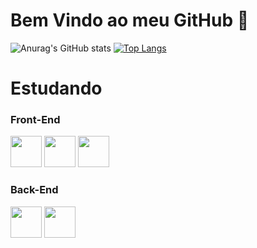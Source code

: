 <h1>Bem Vindo ao meu GitHub 👋 </h1>

![Anurag's GitHub stats](https://github-readme-stats.vercel.app/api?username=RLC02&show_icons=true&theme=radical)
[![Top Langs](https://github-readme-stats.vercel.app/api/top-langs/?username=RLC02&hide_progress=true&theme=radical)](https://github.com/anuraghazra/github-readme-stats)

<h1>Estudando</h1>

 
<h3>Front-End</h3>
<div>
  <img width="50" src="https://cdn.jsdelivr.net/gh/devicons/devicon/icons/html5/html5-plain.svg">
  <img width="50" src="https://cdn.jsdelivr.net/gh/devicons/devicon/icons/css3/css3-plain.svg">
  <img width="50" src="https://cdn.jsdelivr.net/gh/devicons/devicon/icons/javascript/javascript-plain.svg"> 
</div>

<h3>Back-End</h3>       
<div>
<img width="50" src="https://cdn.jsdelivr.net/gh/devicons/devicon/icons/java/java-plain.svg">
<img width="50" src="https://cdn.jsdelivr.net/gh/devicons/devicon/icons/php/php-plain.svg"> 
</div>
<img src"https://github.com/RLC02/RLC02/blob/main/68747470733a2f2f34662e746f2f696d672f323032322f392f31382f3232313634352f6c617267652e706e67.png">
